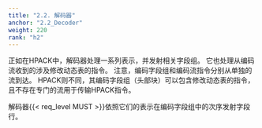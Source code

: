 ```yaml
---
title: "2.2. 解码器"
anchor: "2.2_Decoder"
weight: 220
rank: "h2"
---
```


正如在HPACK中，解码器处理一系列表示，并发射相关字段组。
它也处理从编码流收到的涉及修改动态表的指令。
注意，编码字段组和编码流指令分别从单独的流到达。
HPACK则不同，其编码字段组（头部块）可以包含修改动态表的指令，且不存在专门的流用于传输HPACK指令。

解码器{{< req_level MUST >}}依照它们的表示在编码字段组中的次序发射字段行。
